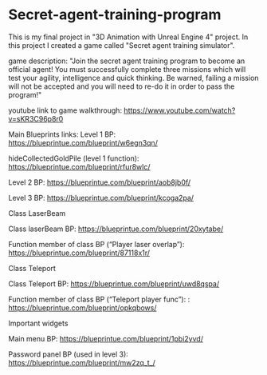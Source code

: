 # Secret-agent-training-program
This is my final project in "3D Animation with Unreal Engine 4" project. 
In this project I created a game called "Secret agent training simulator".

game description: 
"Join the secret agent training program to become an official agent!  You must successfully complete three missions which will test your agility, intelligence and quick thinking. Be warned, failing a mission will not be accepted and you will need to re-do it in order to pass the program!"

youtube link to game walkthrough: https://www.youtube.com/watch?v=sKR3C96p8r0

Main Blueprints links:
Level 1 BP: https://blueprintue.com/blueprint/w6egn3qn/ 

hideCollectedGoldPile (level 1 function): https://blueprintue.com/blueprint/rfur8wlc/

Level 2 BP: https://blueprintue.com/blueprint/aob8jb0f/

Level 3 BP: https://blueprintue.com/blueprint/kcoga2pa/

Class LaserBeam

Class laserBeam BP: https://blueprintue.com/blueprint/20xytabe/

Function member of class BP (“Player laser overlap”): https://blueprintue.com/blueprint/87118x1r/

Class Teleport

Class Teleport BP: https://blueprintue.com/blueprint/uwd8qspa/

Function member of class BP (“Teleport player func”): : https://blueprintue.com/blueprint/opkqbows/

Important widgets

Main menu BP: https://blueprintue.com/blueprint/1pbi2yvd/

Password panel BP (used in level 3):  https://blueprintue.com/blueprint/mw2zq_t_/

